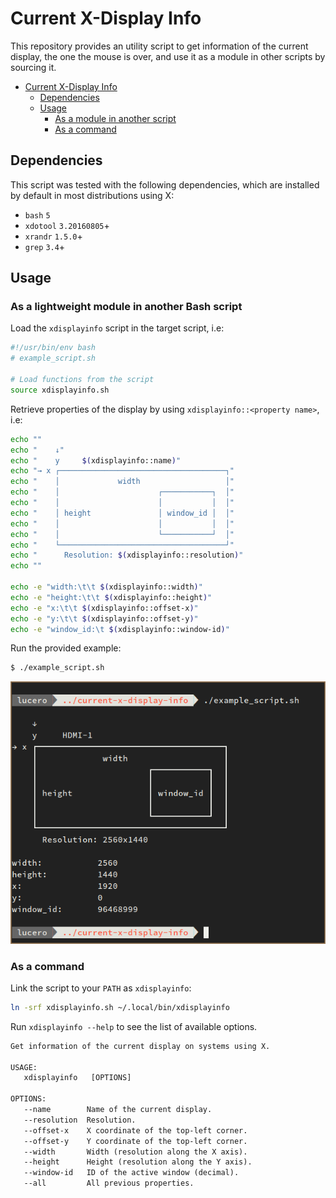 # Current X-Display Info

This repository provides an utility script to get information of the current
display, the one the mouse is over, and use it as a module in other scripts by
sourcing it.

- [Current X-Display Info](#current-x-display-info)
  - [Dependencies](#dependencies)
  - [Usage](#usage)
    - [As a module in another script](#as-a-module-in-another-script)
    - [As a command](#as-a-command)

## Dependencies

This script was tested with the following dependencies, which are installed by
default in most distributions using X:

- `bash` `5`
- `xdotool` `3.20160805`+
- `xrandr` `1.5.0`+
- `grep` `3.4`+

## Usage

### As a lightweight module in another Bash script

Load the `xdisplayinfo` script in the target script, i.e:

```bash
#!/usr/bin/env bash
# example_script.sh

# Load functions from the script
source xdisplayinfo.sh
```

Retrieve properties of the display by using `xdisplayinfo::<property name>`, i.e:

```bash
echo ""
echo "    ↓"
echo "    y     $(xdisplayinfo::name)"
echo "→ x ┌─────────────────────────────────────┐"
echo "    │             width                   │"
echo "    │                      ┌───────────┐  │"
echo "    │                      │           │  │"
echo "    │ height               │ window_id │  │"
echo "    │                      │           │  │"
echo "    │                      └───────────┘  │"
echo "    └─────────────────────────────────────┘"
echo "      Resolution: $(xdisplayinfo::resolution)"
echo ""

echo -e "width:\t\t $(xdisplayinfo::width)"
echo -e "height:\t\t $(xdisplayinfo::height)"
echo -e "x:\t\t $(xdisplayinfo::offset-x)"
echo -e "y:\t\t $(xdisplayinfo::offset-y)"
echo -e "window_id:\t $(xdisplayinfo::window-id)"

```

Run the provided example:
```bash
$ ./example_script.sh
```

![example output](assets/example_script_output.png)


### As a command

Link the script to your `PATH` as `xdisplayinfo`:

```sh
ln -srf xdisplayinfo.sh ~/.local/bin/xdisplayinfo
```

Run `xdisplayinfo --help` to see the list of available options.

```txt
Get information of the current display on systems using X.

USAGE:
   xdisplayinfo   [OPTIONS]

OPTIONS:
   --name        Name of the current display.
   --resolution  Resolution.
   --offset-x    X coordinate of the top-left corner.
   --offset-y    Y coordinate of the top-left corner.
   --width       Width (resolution along the X axis).
   --height      Height (resolution along the Y axis).
   --window-id   ID of the active window (decimal).
   --all         All previous properties.
```

